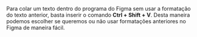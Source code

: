 Para colar um texto dentro do programa do Figma sem usar a formatação do texto anterior, basta inserir o comando **Ctrl + Shift + V**. Desta maneira podemos escolher se queremos ou não usar formatações anteriores no Figma de maneira fácil.